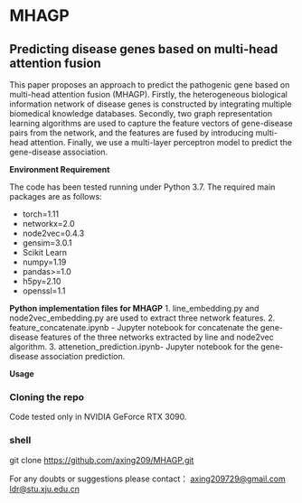 # MHAGP
## Predicting disease genes based on multi-head attention fusion

This paper proposes an approach to predict the pathogenic gene based on multi-head attention fusion (MHAGP). Firstly, the heterogeneous biological information network of disease genes is constructed by integrating multiple biomedical knowledge databases. Secondly, two graph representation learning algorithms are used to capture the feature vectors of gene-disease pairs from the network, and the features are fused by introducing multi-head attention. Finally, we use a multi-layer perceptron model to predict the gene-disease association.

**Environment Requirement**

The code has been tested running under Python 3.7. The  required main packages are as follows:
* torch=1.11
* networkx=2.0
* node2vec=0.4.3
* gensim=3.0.1
* Scikit Learn
* numpy=1.19
* pandas>=1.0
* h5py=2.10
* openssl=1.1


**Python implementation files for MHAGP**
        1. line_embedding.py and node2vec_embedding.py are used to extract three network features.
        2. feature_concatenate.ipynb - Jupyter notebook for concatenate the gene-disease features of the three networks extracted by line and node2vec algorithm.
        3. attenetion_prediction.ipynb- Jupyter notebook for the gene-disease association prediction.

**Usage**

### Cloning the repo
Code tested only in NVIDIA GeForce RTX 3090.

### shell
git clone https://github.com/axing209/MHAGP.git

For any doubts or suggestions please contact：
axing209729@gmail.com
ldr@stu.xju.edu.cn
